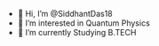 - 👋 Hi, I’m @SiddhantDas18
- 👀 I’m interested in Quantum Physics
- 🌱 I’m currently Studying B.TECH

<!---
SiddhantDas18/SiddhantDas18 is a ✨ special ✨ repository because its `README.md` (this file) appears on your GitHub profile.
You can click the Preview link to take a look at your changes.
--->
